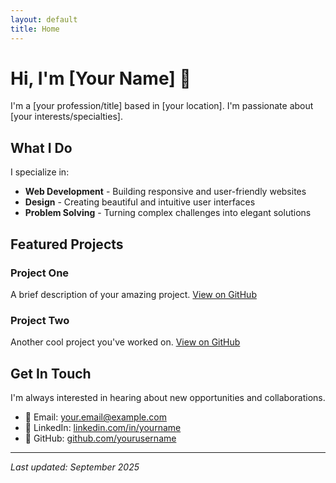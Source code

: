 ```yaml
---
layout: default
title: Home
---
```


# Hi, I'm [Your Name] 👋

I'm a [your profession/title] based in [your location]. I'm passionate about [your interests/specialties].

## What I Do

I specialize in:
- **Web Development** - Building responsive and user-friendly websites
- **Design** - Creating beautiful and intuitive user interfaces
- **Problem Solving** - Turning complex challenges into elegant solutions

## Featured Projects

### Project One
A brief description of your amazing project. [View on GitHub](https://github.com/yourusername/project)

### Project Two
Another cool project you've worked on. [View on GitHub](https://github.com/yourusername/project2)

## Get In Touch

I'm always interested in hearing about new opportunities and collaborations.

- 📧 Email: [your.email@example.com](mailto:your.email@example.com)
- 💼 LinkedIn: [linkedin.com/in/yourname](https://linkedin.com/in/yourname)
- 🐙 GitHub: [github.com/yourusername](https://github.com/yourusername)

---

*Last updated: September 2025*
